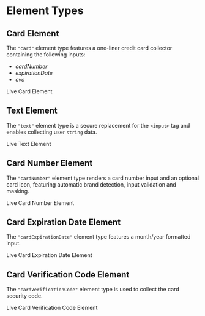 # Element Types

## Card Element

The `"card"` element type features a one-liner credit card collector containing the following inputs:

- *cardNumber*
- *expirationDate*
- *cvc*

<div class="hero_elements-example">
  <div class="elements-example-content">
    <div class="elements-example-header">
      <div class="elements-example-window">
        <div class="elements-example-action"></div>
        <div class="elements-example-action"></div>
        <div class="elements-example-action"></div>
      </div>
      <span>Live Card Element</span>
    </div>
    <div class="elements-example-form-wrapper">
      <div class="element" id="types-card-element"></div>
    </div>
  </div>
</div>

<script defer>
  window.addEventListener('load', () => {
    window.cardElement = BasisTheory.createElement('card');
    cardElement.mount('#types-card-element');  
  });
</script>

## Text Element

The `"text"` element type is a secure replacement for the `<input>` tag and enables collecting user `string` data.

<div class="hero_elements-example">
  <div class="elements-example-content">
    <div class="elements-example-header">
      <div class="elements-example-window">
        <div class="elements-example-action"></div>
        <div class="elements-example-action"></div>
        <div class="elements-example-action"></div>
      </div>
      <span>Live Text Element</span>
    </div>
    <div class="elements-example-form-wrapper">
      <div class="element" id="types-text-element"></div>
    </div>
  </div>
</div>

<script defer>
  window.addEventListener('load', () => {
    window.textElement = BasisTheory.createElement('text', {
      targetId: 'elementTypesTextElement',
      placeholder: 'John Doe',
    });
    textElement.mount('#types-text-element');  
  });
</script>

## Card Number Element

The `"cardNumber"` element type renders a card number input and an optional card icon, featuring automatic brand detection, input validation
and masking.

<div class="hero_elements-example">
  <div class="elements-example-content">
    <div class="elements-example-header">
      <div class="elements-example-window">
        <div class="elements-example-action"></div>
        <div class="elements-example-action"></div>
        <div class="elements-example-action"></div>
      </div>
      <span>Live Card Number Element</span>
    </div>
    <div class="elements-example-form-wrapper">
      <div class="element" id="types-card-number-element"></div>
    </div>
  </div>
</div>

<script defer>
  window.addEventListener('load', () => {
    window.cardNumberElement = BasisTheory.createElement('cardNumber', {
      targetId: 'elementTypesCardNumberElement',
    });
    window.cardNumberElement.mount('#types-card-number-element');
    window.cardNumberElement.on('change', ({ cardBrand }) => {
      window.cardVerificationCodeElement?.update({ cardBrand });
    });
  });
</script>

## Card Expiration Date Element

The `"cardExpirationDate"` element type features a month/year formatted input.

<div class="hero_elements-example">
  <div class="elements-example-content">
    <div class="elements-example-header">
      <div class="elements-example-window">
        <div class="elements-example-action"></div>
        <div class="elements-example-action"></div>
        <div class="elements-example-action"></div>
      </div>
      <span>Live Card Expiration Date Element</span>
    </div>
    <div class="elements-example-form-wrapper">
      <div class="element" id="types-card-expiration-date-element"></div>
    </div>
  </div>
</div>

<script defer>
  window.addEventListener('load', () => {
    window.cardExpirationDateElement = BasisTheory.createElement('cardExpirationDate', {
      targetId: 'elementTypesTextElement',
    });
    window.cardExpirationDateElement.mount('#types-card-expiration-date-element');  
  });
</script>

## Card Verification Code Element

The `"cardVerificationCode"` element type is used to collect the card security code.

<div class="hero_elements-example">
  <div class="elements-example-content">
    <div class="elements-example-header">
      <div class="elements-example-window">
        <div class="elements-example-action"></div>
        <div class="elements-example-action"></div>
        <div class="elements-example-action"></div>
      </div>
      <span>Live Card Verification Code Element</span>
    </div>
    <div class="elements-example-form-wrapper">
      <div class="element" id="types-card-verification-code-element"></div>
    </div>
  </div>
</div>

<script defer>
  window.addEventListener('load', () => {
    window.cardVerificationCodeElement = BasisTheory.createElement('cardVerificationCode', {
      targetId: 'elementTypesTextElement',
    });
    window.cardVerificationCodeElement.mount('#types-card-verification-code-element');  
  });
</script>
